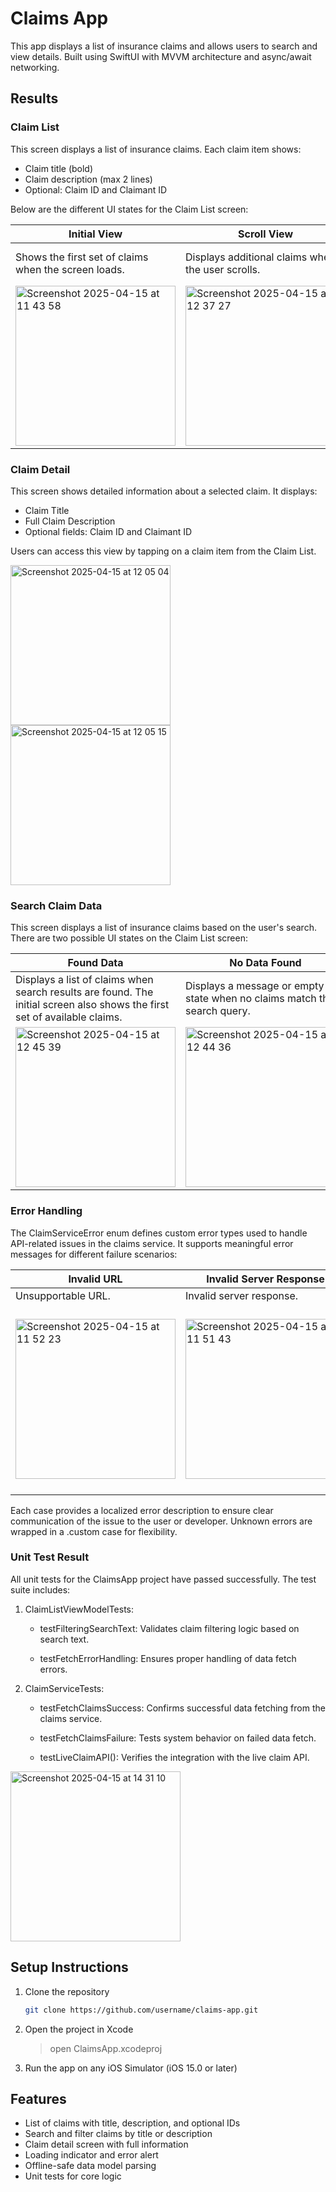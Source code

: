 # Claims App

This app displays a list of insurance claims and allows users to search and view details. Built using SwiftUI with MVVM architecture and async/await networking.


## Results

### Claim List

This screen displays a list of insurance claims. Each claim item shows:

- Claim title (bold)
- Claim description (max 2 lines)
- Optional: Claim ID and Claimant ID

Below are the different UI states for the Claim List screen:

| Initial View | Scroll View | Loading State |
|--------------|-------------|----------------|
| Shows the first set of claims when the screen loads. | Displays additional claims when the user scrolls. | Shows a loading spinner while fetching claim data from the server. |
| <img width="256" alt="Screenshot 2025-04-15 at 11 43 58" src="https://github.com/user-attachments/assets/0ab546d5-c218-4b18-a6eb-e009cf44753f" />  | <img width="256" alt="Screenshot 2025-04-15 at 12 37 27" src="https://github.com/user-attachments/assets/7f0d0a88-b888-442a-96b0-1209b21c698a" />  | <img width="256" alt="Screenshot 2025-04-15 at 11 57 51" src="https://github.com/user-attachments/assets/b5e53c47-4544-4c7d-b792-e4cfe066fa06" />  |

### Claim Detail 

This screen shows detailed information about a selected claim. It displays:

- Claim Title
- Full Claim Description
- Optional fields: Claim ID and Claimant ID

Users can access this view by tapping on a claim item from the Claim List.

<img width="256" alt="Screenshot 2025-04-15 at 12 05 04" src="https://github.com/user-attachments/assets/9f72a2d9-0998-4b04-a6d3-1a690272aad4" /> <img width="256" alt="Screenshot 2025-04-15 at 12 05 15" src="https://github.com/user-attachments/assets/3c51d0d7-1921-4c3a-83ed-f4180ac86284" />

### Search Claim Data

This screen displays a list of insurance claims based on the user's search. There are two possible UI states on the Claim List screen:

| Found Data | No Data Found | 
|--------------|-------------|
| Displays a list of claims when search results are found. The initial screen also shows the first set of available claims. | Displays a message or empty state when no claims match the search query. |
| <img width="256" alt="Screenshot 2025-04-15 at 12 45 39" src="https://github.com/user-attachments/assets/2b08a0d4-1216-4df5-8a41-caac4b16074b" />  | <img width="256" alt="Screenshot 2025-04-15 at 12 44 36" src="https://github.com/user-attachments/assets/15dc86f9-b8d5-4a08-967a-b435d6a98916" /> |

### Error Handling

The ClaimServiceError enum defines custom error types used to handle API-related issues in the claims service. It supports meaningful error messages for different failure scenarios:

| Invalid URL | Invalid Server Response | Decoding Failure |
|--------------|-------------|----------------|
| Unsupportable URL. | Invalid server response. | Failed to read data from server. |
| <img width="256" alt="Screenshot 2025-04-15 at 11 52 23" src="https://github.com/user-attachments/assets/4b3c1ddd-e507-4d92-a47b-0d5d422cd78b" />  | <img width="256" alt="Screenshot 2025-04-15 at 11 51 43" src="https://github.com/user-attachments/assets/dc61ddba-2f64-403d-b777-230cbdee2ebd" />  | <img width="298" alt="Screenshot 2025-04-15 at 11 51 09" src="https://github.com/user-attachments/assets/6696ebed-1b86-4df5-b6c6-6292f149414f" /> |

Each case provides a localized error description to ensure clear communication of the issue to the user or developer. Unknown errors are wrapped in a .custom case for flexibility.

### Unit Test Result

All unit tests for the ClaimsApp project have passed successfully. The test suite includes:

1. ClaimListViewModelTests:

   - testFilteringSearchText: Validates claim filtering logic based on search text.
     
   - testFetchErrorHandling: Ensures proper handling of data fetch errors.
     
3. ClaimServiceTests:
   
   - testFetchClaimsSuccess: Confirms successful data fetching from the claims service.
     
   - testFetchClaimsFailure: Tests system behavior on failed data fetch.
     
   - testLiveClaimAPI(): Verifies the integration with the live claim API.

<img width="272" alt="Screenshot 2025-04-15 at 14 31 10" src="https://github.com/user-attachments/assets/18433db1-7a1c-451b-8ebb-92a23d583304" />


## Setup Instructions

1. Clone the repository

   ```bash
   git clone https://github.com/username/claims-app.git
   
2. Open the project in Xcode
   > open ClaimsApp.xcodeproj
   
3. Run the app on any iOS Simulator (iOS 15.0 or later)


## Features

- List of claims with title, description, and optional IDs
- Search and filter claims by title or description
- Claim detail screen with full information
- Loading indicator and error alert
- Offline-safe data model parsing
- Unit tests for core logic


